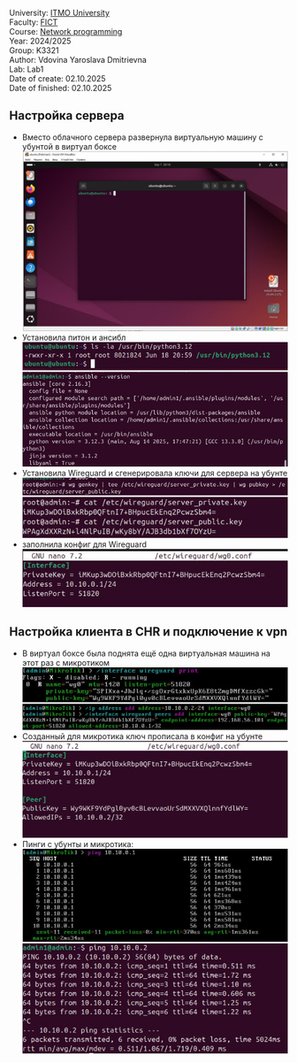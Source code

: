 University: [ITMO University](https://itmo.ru/ru/)  
Faculty: [FICT](https://fict.itmo.ru)  
Course: [Network programming](https://github.com/itmo-ict-faculty/network-programming)  
Year: 2024/2025  
Group: K3321  
Author: Vdovina Yaroslava Dmitrievna  
Lab: Lab1  
Date of create: 02.10.2025  
Date of finished: 02.10.2025  

## Настройка сервера
- Вместо облачного сервера развернула виртуальную машину с убунтой в виртуал боксе  
![Скриншот 1](images/1.jpg)
- Установила питон и ансибл
![Скриншот 2](images/2.jpg)
![Скриншот 3](images/3.jpg)
- Установила Wireguard и сгенерировала ключи для сервера на убунте  
![Скриншот 4](images/4.jpg)
![Скриншот 5](images/5.jpg)
- заполнила конфиг для Wireguard  
![Скриншот 6](images/6.jpg)
## Настройка клиента в CHR и подключение к vpn
- В виртуал боксе была поднята ещё одна виртуальная машина на этот раз с микротиком  
![Скриншот 7](images/7.jpg)
![Скриншот 8](images/8.jpg)
- Созданный для микротика ключ прописала в конфиг на убунте  
![Скриншот 9](images/9.jpg)
- Пинги с убунты и микротика:  
![Скриншот 10](images/10.jpg)
![Скриншот 11](images/11.jpg)


